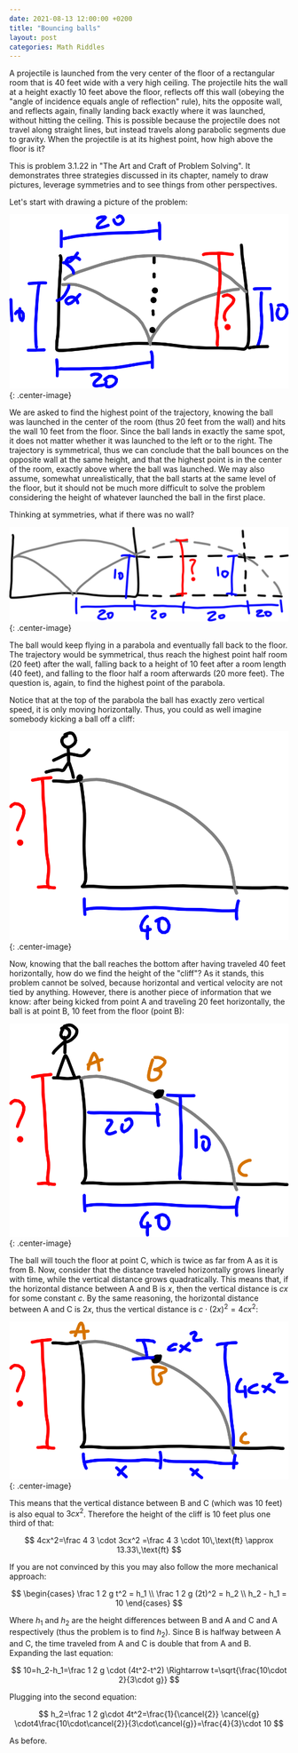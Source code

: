 ```yaml
---
date: 2021-08-13 12:00:00 +0200
title: "Bouncing balls"
layout: post
categories: Math Riddles
---
```


A projectile is launched from the very center of the floor of a rectangular room
that is 40 feet wide with a very high ceiling. The projectile hits the wall at a
height exactly 10 feet above the floor, reflects off this wall (obeying the
"angle of incidence equals angle of reflection" rule), hits the opposite wall,
and reflects again, finally landing back exactly where it was launched, without
hitting the ceiling. This is possible because the projectile does not travel
along straight lines, but instead travels along parabolic segments due to
gravity. When the projectile is at its highest point, how high above the floor
is it?

<!-- more -->

This is problem 3.1.22 in "The Art and Craft of Problem Solving". It
demonstrates three strategies discussed in its chapter, namely to draw pictures,
leverage symmetries and to see things from other perspectives.

Let's start with drawing a picture of the problem:

![](/images/balls/intro.svg){: .center-image}

We are asked to find the highest point of the trajectory, knowing the ball was
launched in the center of the room (thus 20 feet from the wall) and hits the
wall 10 feet from the floor. Since the ball lands in exactly the same spot, it
does not matter whether it was launched to the left or to the right. The
trajectory is symmetrical, thus we can conclude that the ball bounces on the
opposite wall at the same height, and that the highest point is in the center of
the room, exactly above where the ball was launched. We may also assume,
somewhat unrealistically, that the ball starts at the same level of the floor,
but it should not be much more difficult to solve the problem considering the
height of whatever launched the ball in the first place.

Thinking at symmetries, what if there was no wall?

![](/images/balls/symmetry.svg){: .center-image}

The ball would keep flying in a parabola and eventually fall back to the floor.
The trajectory would be symmetrical, thus reach the highest point half room (20
feet) after the wall, falling back to a height of 10 feet after a room length
(40 feet), and falling to the floor half a room afterwards (20 more feet). The
question is, again, to find the highest point of the parabola.

Notice that at the top of the parabola the ball has exactly zero vertical speed,
it is only moving horizontally. Thus, you could as well imagine somebody kicking
a ball off a cliff:


![](/images/balls/newperspective.svg){: .center-image}

Now, knowing that the ball reaches the bottom after having traveled 40 feet
horizontally, how do we find the height of the "cliff"? As it stands, this
problem cannot be solved, because horizontal and vertical velocity are not tied
by anything. However, there is another piece of information that we know: after
being kicked from point A and traveling 20 feet horizontally, the ball is at
point B, 10 feet from the floor (point B):

![](/images/balls/laststep.svg){: .center-image}

The ball will touch the floor at point C, which is twice as far from A as it is
from B. Now, consider that the distance traveled horizontally grows linearly
with time, while the vertical distance grows quadratically. This means that, if
the horizontal distance between A and B is $x$, then the vertical distance is
$cx$ for some constant $c$. By the same reasoning, the horizontal distance
between A and C is $2x$, thus the vertical distance is $c\cdot(2x)^2=4cx^2$:

![](/images/balls/quadratic.svg){: .center-image}

This means that the vertical distance between B and C (which was 10 feet) is
also equal to $3cx^2$. Therefore the height of the cliff is 10 feet plus one
third of that:

$$
4cx^2=\frac 4 3 \cdot 3cx^2 =\frac 4 3 \cdot 10\,\text{ft} \approx 13.33\,\text{ft}
$$

If you are not convinced by this you may also follow the more mechanical
approach:

$$
\begin{cases}
\frac 1 2 g t^2 = h_1 \\
\frac 1 2 g (2t)^2 = h_2 \\
h_2 - h_1 = 10
\end{cases}
$$

Where $h_1$ and $h_2$ are the height differences between B and A and C and A
respectively (thus the problem is to find $h_2$). Since B is halfway between A
and C, the time traveled from A and C is double that from A and B. Expanding the
last equation:

$$
10=h_2-h_1=\frac 1 2 g \cdot (4t^2-t^2)
\Rightarrow t=\sqrt{\frac{10\cdot 2}{3\cdot g}}
$$

Plugging into the second equation:

$$
h_2=\frac 1 2 g\cdot 4t^2=\frac{1}{\cancel{2}} \cancel{g} \cdot4\frac{10\cdot\cancel{2}}{3\cdot\cancel{g}}=\frac{4}{3}\cdot 10
$$

As before.
